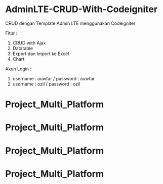 # AdminLTE-CRUD-With-Codeigniter
CRUD dengan Template Admin LTE menggunakan Codeigniter

Fitur : 
  1. CRUD with Ajax
  2. Datatable
  3. Export dan Import ke Excel
  4. Chart
  
Akun Login :
  1. username : auwfar / password : auwfar
  2. username : ozil / password : ozil
# Project_Multi_Platform
# Project_Multi_Platform
# Project_Multi_Platform
# Project_Multi_Platform
